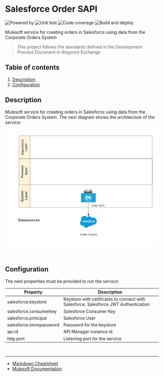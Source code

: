 # Salesforce Order SAPI
![Powered by](https://img.shields.io/badge/Powered%20by-Mulesoft-blue.svg)
  ![Unit test](https://gist.githubusercontent.com/jpontdia/ef8cdef1ff940eac4d8716f6361d2363/raw/micorp-order-sapi-ut.svg)
  ![Code coverage](https://gist.githubusercontent.com/jpontdia/ef8cdef1ff940eac4d8716f6361d2363/raw/micorp-order-sapi-cc.svg)
  ![Build and deploy](https://github.com/jpontdia/micorp-order-sapi/actions/workflows/build.yml/badge.svg)
<br>

Mulesoft service for creating orders in Salesforce using data from the Corporate Orders System

  > This project follows the standards defined in the Development Process Document in Anypoint Exchange

## Table of contents
1. [Description](#description)
1. [Configuration](#configuration)

## Description
Mulesoft service for creating orders in Salesforce using data from the Corporate Orders System. The next diagram shows the architecture of the service:

![architecture](https://github.com/jpontdia/micorp-order-sapi/raw/main/docs/architecture.png)

<br>
 
## Configuration

The next properties must be provided to run the service:

| Property                  | Description               |
| ------------------------- | ------------------------- |
| salesforce.keystore       | Keystore with cetificates to connect with Salesforce. Salesforce JWT Authentication |
| salesforce.consumerkey    | Salesforce Consumer Key   |
| salesforce.principal      | Salesforce User           |
| salesforce.storepassword  | Password for the keystore |
| api.id                    | API Manager instance id |
| http.port                 | Listening port for the service |

<br>

---

- [Markdown Cheatsheet](https://github.com/adam-p/markdown-here/wiki/Markdown-Cheatsheet)
- [Mulesoft Documentation](https://docs.mulesoft.com/general/)
